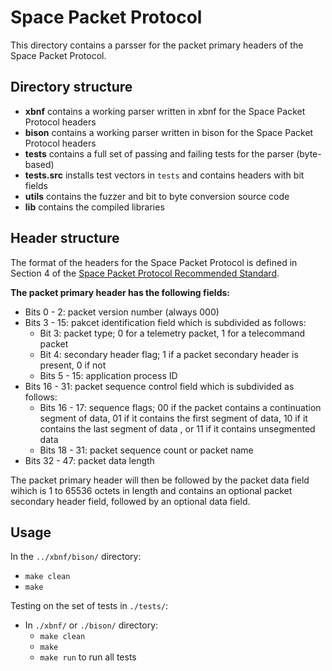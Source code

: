 # Space Packet Protocol

This directory contains a parsser for the packet primary headers of the Space Packet Protocol.

## Directory structure

* **xbnf** contains a working parser written in xbnf for the Space Packet Protocol headers
* **bison** contains a working parser written in bison for the Space Packet Protocol headers
* **tests** contains a full set of passing and failing tests for the parser (byte-based)
* **tests.src** installs test vectors in `tests` and contains headers with bit fields
* **utils** contains the fuzzer and bit to byte conversion source code
* **lib** contains the compiled libraries

## Header structure

The format of the headers for the Space Packet Protocol is defined in Section 4 of the [Space Packet Protocol Recommended Standard](https://public.ccsds.org/Pubs/133x0b2e2.pdf).

**The packet primary header has the following fields:**

* Bits 0 - 2: packet version number (always 000)
* Bits 3 - 15: pakcet identification field which is subdivided as follows:
  * Bit 3: packet type; 0 for a telemetry packet, 1 for a telecommand packet
  * Bit 4: secondary header flag; 1 if a packet secondary header is present, 0 if not
  * Bits 5 - 15: application process ID
* Bits 16 - 31: packet sequence control field which is subdivided as follows:
  * Bits 16 - 17: sequence flags; 00 if the packet contains a continuation segment of data, 01 if it contains the first segment of data, 10 if it contains the last segment of data , or 11 if it contains unsegmented data
  * Bits 18 - 31: packet sequence count or packet name
* Bits 32 - 47: packet data length
  
The packet primary header will then be followed by the packet data field wihich is 1 to 65536 octets in length and contains an optional packet secondary header field, followed by an optional data field.

## Usage

In the `../xbnf/bison/` directory:
* `make clean`
* `make`

Testing on the set of tests in `./tests/`:
* In `./xbnf/` or `./bison/` directory:
  * `make clean`
  * `make`
  * `make run` to run all tests
